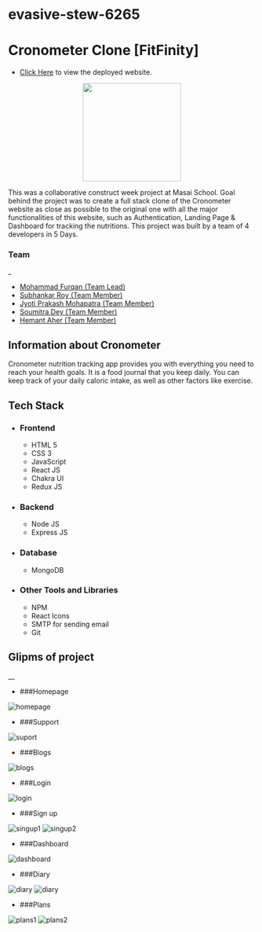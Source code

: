 # evasive-stew-6265
# Cronometer Clone [FitFinity]


* [Click Here](https://fitfinity.vercel.app/) to view the deployed website.
 <p align="center"><img  width="200" src="https://i.imgur.com/MNHIt59.jpeg"/img> </p>
<p>
This was a collaborative construct week project at Masai School.
Goal behind the project was to create a full stack clone of the Cronometer website as close as possible to the original one with all the major functionalities of this website, such as  Authentication, Landing Page & Dashboard for tracking the nutritions.
This project was built by a team of 4 developers in 5 Days. 
</p>


### Team
_
 <ul>
        <li><a href="https://github.com/furqan5921">Mohammad Furqan (Team Lead)</a></li>
        <li> <a href="https://github.com/subhankarroy612">Subhankar Roy (Team Member)</a> </li>
        <li><a href="https://github.com/JYOTIPM1999">Jyoti Prakash Mohapatra (Team Member)</a></li>
        <li><a href="https://github.com/soumitra-dey">Soumitra Dey (Team Member)</a></li>
        <li><a href="https://github.com/H-unique245">Hemant Aher (Team Member)</a></li>
  </ul>
  

## Information about Cronometer 

<p> Cronometer nutrition tracking app provides you with everything you need to reach your health goals. It is a food journal that you keep daily. You can keep track of your daily caloric intake, as well as other factors like exercise.</p>

## Tech Stack
 - ### Frontend 
   * HTML 5
   * CSS 3
   * JavaScript
   * React JS
   * Chakra UI
   * Redux JS 

 - ### Backend

   * Node JS
   * Express JS

 - ### Database
   * MongoDB

 - ### Other Tools and Libraries 
   * NPM
   * React Icons
   * SMTP for sending email
   * Git



 ## Glipms of project
__

   - ###Homepage 
<img src="https://i.imgur.com/J4NKqlh.png" alt="homepage" />


   - ###Support 
<img src="https://i.imgur.com/sOCVm6Q.png" alt="suport" />



   - ###Blogs 
<img src="https://i.imgur.com/S9vddUS.png" alt="blogs" />


   - ###Login 
<img src="https://i.imgur.com/iSm1buH.png" alt="login" />



   - ###Sign up 
<img src="https://i.imgur.com/1imxoHn.png" alt="singup1" />
<img src="https://i.imgur.com/L60YTQH.png" alt="singup2" />



   - ###Dashboard 
<img src="https://i.imgur.com/Lj4hX2G.png" alt="dashboard" />


   - ###Diary 
<img src="https://i.imgur.com/S9vddUS.png" alt="diary" />
<img src="https://i.imgur.com/AYUMAnA.png" alt="diary" />



   - ###Plans 
<img src="https://i.imgur.com/VODu1TB.png" alt="plans1" />
<img src="https://i.imgur.com/MnnLKc0.png" alt="plans2" />
